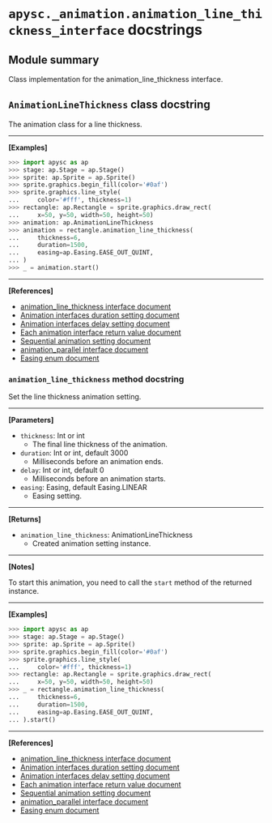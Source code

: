 # `apysc._animation.animation_line_thickness_interface` docstrings

## Module summary

Class implementation for the animation_line_thickness interface.

## `AnimationLineThickness` class docstring

The animation class for a line thickness.<hr>

**[Examples]**

```py
>>> import apysc as ap
>>> stage: ap.Stage = ap.Stage()
>>> sprite: ap.Sprite = ap.Sprite()
>>> sprite.graphics.begin_fill(color='#0af')
>>> sprite.graphics.line_style(
...     color='#fff', thickness=1)
>>> rectangle: ap.Rectangle = sprite.graphics.draw_rect(
...     x=50, y=50, width=50, height=50)
>>> animation: ap.AnimationLineThickness
>>> animation = rectangle.animation_line_thickness(
...     thickness=6,
...     duration=1500,
...     easing=ap.Easing.EASE_OUT_QUINT,
... )
>>> _ = animation.start()
```

<hr>

**[References]**

- [animation_line_thickness interface document](https://simon-ritchie.github.io/apysc/animation_line_thickness.html)
- [Animation interfaces duration setting document](https://simon-ritchie.github.io/apysc/animation_duration.html)
- [Animation interfaces delay setting document](https://simon-ritchie.github.io/apysc/animation_delay.html)
- [Each animation interface return value document](https://simon-ritchie.github.io/apysc/animation_return_value.html)
- [Sequential animation setting document](https://simon-ritchie.github.io/apysc/sequential_animation.html)
- [animation_parallel interface document](https://simon-ritchie.github.io/apysc/animation_parallel.html)
- [Easing enum document](https://simon-ritchie.github.io/apysc/easing_enum.html)

### `animation_line_thickness` method docstring

Set the line thickness animation setting.<hr>

**[Parameters]**

- `thickness`: Int or int
  - The final line thickness of the animation.
- `duration`: Int or int, default 3000
  - Milliseconds before an animation ends.
- `delay`: Int or int, default 0
  - Milliseconds before an animation starts.
- `easing`: Easing, default Easing.LINEAR
  - Easing setting.

<hr>

**[Returns]**

- `animation_line_thickness`: AnimationLineThickness
  - Created animation setting instance.

<hr>

**[Notes]**

To start this animation, you need to call the `start` method of the returned instance.<hr>

**[Examples]**

```py
>>> import apysc as ap
>>> stage: ap.Stage = ap.Stage()
>>> sprite: ap.Sprite = ap.Sprite()
>>> sprite.graphics.begin_fill(color='#0af')
>>> sprite.graphics.line_style(
...     color='#fff', thickness=1)
>>> rectangle: ap.Rectangle = sprite.graphics.draw_rect(
...     x=50, y=50, width=50, height=50)
>>> _ = rectangle.animation_line_thickness(
...     thickness=6,
...     duration=1500,
...     easing=ap.Easing.EASE_OUT_QUINT,
... ).start()
```

<hr>

**[References]**

- [animation_line_thickness interface document](https://simon-ritchie.github.io/apysc/animation_line_thickness.html)
- [Animation interfaces duration setting document](https://simon-ritchie.github.io/apysc/animation_duration.html)
- [Animation interfaces delay setting document](https://simon-ritchie.github.io/apysc/animation_delay.html)
- [Each animation interface return value document](https://simon-ritchie.github.io/apysc/animation_return_value.html)
- [Sequential animation setting document](https://simon-ritchie.github.io/apysc/sequential_animation.html)
- [animation_parallel interface document](https://simon-ritchie.github.io/apysc/animation_parallel.html)
- [Easing enum document](https://simon-ritchie.github.io/apysc/easing_enum.html)